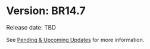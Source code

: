 # Version: BR14.7
<p style="font-size: 1.1em">Release date: TBD</p>

See [Pending & Upcoming Updates](../pending.md) for more information.